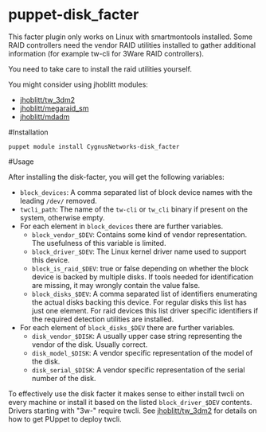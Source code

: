 puppet-disk_facter
==================

This facter plugin only works on Linux with smartmontools installed. Some RAID
controllers need the vendor RAID utilities installed to gather additional
information (for example tw-cli for 3Ware RAID controllers).

You need to take care to install the raid utilities yourself.

You might consider using jhoblitt modules:

* [jhoblitt/tw_3dm2](https://forge.puppetlabs.com/jhoblitt/tw_3dm2)
* [jhoblitt/megaraid_sm](https://forge.puppetlabs.com/jhoblitt/megaraid_sm)
* [jhoblitt/mdadm](https://forge.puppetlabs.com/jhoblitt/mdadm)

#Installation

```
puppet module install CygnusNetworks-disk_facter
```

#Usage

After installing the disk-facter, you will get the following variables:

 * `block_devices`: A comma separated list of block device names with the
   leading `/dev/` removed.
 * `twcli_path`: The name of the `tw-cli` or `tw_cli` binary if present on the
   system, otherwise empty.
 * For each element in `block_devices` there are further variables.
   + `block_vendor_$DEV`: Contains some kind of vendor representation. The
     usefulness of this variable is limited.
   + `block_driver_$DEV`: The Linux kernel driver name used to support this
     device.
   + `block_is_raid_$DEV`: true or false depending on whether the block device
     is backed by multiple disks. If tools needed for identification are
     missing, it may wrongly contain the value false.
   + `block_disks_$DEV`: A comma separated list of identifiers enumerating the
     actual disks backing this device. For regular disks this list has just
     one element. For raid devices this list driver specific identifiers if
     the required detection utilities are installed.
 * For each element of `block_disks_$DEV` there are further variables.
   + `disk_vendor_$DISK`: A usually upper case string representing the vendor
     of the disk. Usually correct.
   + `disk_model_$DISK`: A vendor specific representation of the model of the
     disk.
   + `disk_serial_$DISK`: A vendor specific representation of the serial
     number of the disk.

To effectively use the disk facter it makes sense to either install twcli on
every machine or install it based on the listed `block_driver_$DEV` contents.
Drivers starting with "3w-" require twcli. See
[jhoblitt/tw_3dm2](https://forge.puppetlabs.com/jhoblitt/tw_3dm2) for details
on how to get PUppet to deploy twcli.

